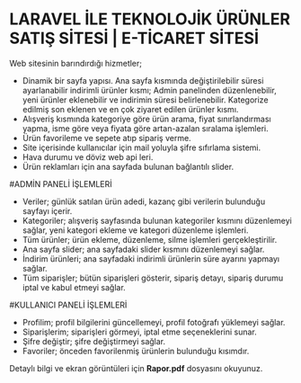 # LARAVEL İLE TEKNOLOJİK ÜRÜNLER SATIŞ SİTESİ | E-TİCARET SİTESİ
Web sitesinin barındırdığı hizmetler;

- Dinamik bir sayfa yapısı. Ana sayfa kısmında değiştirilebilir süresi ayarlanabilir indirimli ürünler kısmı; Admin panelinden düzenlenebilir, yeni ürünler eklenebilir ve indirimin süresi belirlenebilir. Kategorize edilmiş son eklenen ve en çok ziyaret edilen ürünler kısmı. 
- Alışveriş kısmında kategoriye göre ürün arama, fiyat sınırlandırması yapma, isme göre veya fiyata göre artan-azalan sıralama işlemleri. 
- Ürün favorileme ve sepete atıp sipariş verme.
- Site içerisinde kullanıcılar için mail yoluyla şifre sıfırlama sistemi.
- Hava durumu ve döviz web api leri.
- Ürün reklamları için ana sayfada bulunan bağlantılı slider.

#ADMİN PANELİ İŞLEMLERİ
- Veriler; günlük satılan ürün adedi, kazanç gibi verilerin bulunduğu sayfayı içerir.
- Kategoriler; alışveriş sayfasında bulunan kategoriler kısmını düzenlemeyi sağlar, yeni kategori ekleme ve kategori düzenleme işlemleri.
- Tüm ürünler; ürün ekleme, düzenleme, silme işlemleri gerçekleştirilir.
- Ana sayfa slider; ana sayfadaki slider kısmını düzenlemeyi sağlar.
- İndirim ürünleri; ana sayfadaki indirimli ürünlerin süre ayarını yapmayı sağlar.
- Tüm siparişler; bütün siparişleri gösterir, sipariş detayı, sipariş durumu iptal ve kabul etmeyi sağlar.

#KULLANICI PANELİ İŞLEMLERİ
- Profilim; profil bilgilerini güncellemeyi, profil fotoğrafı yüklemeyi sağlar.
- Siparişlerim; siparişleri görmeyi, iptal etme seçeneklerini sunar.
- Şifre değiştir; şifre değiştirmeyi sağlar.
- Favoriler; önceden favorilenmiş ürünlerin bulunduğu kısımdır.

Detaylı bilgi ve ekran görüntüleri için **Rapor.pdf** dosyasını okuyunuz.
